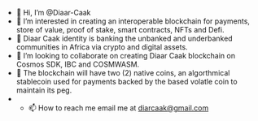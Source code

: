 - 👋 Hi, I’m @Diaar-Caak 
- 👀 I’m interested in creating an interoperable blockchain for payments, store of value, proof of stake, smart contracts, NFTs and Defi. 
- 🌱 Diaar Caak identity is banking the unbanked and underbanked communities in Africa via crypto and digital assets.
- 💞️ I’m looking to collaborate on creating Diaar Caak blockchain on Cosmos SDK, IBC and COSMWASM.
- 🌱 The blockchain will have two (2) native coins, an algorthmical stablecoin used for payments backed by the based volatle coin to maintain its peg.  
- - 📫 How to reach me email me at diarcaak@gmail.com

<!---
Diaar-Caak/Diaar-Caak is a ✨ special ✨ repository because its `README.md` (this file) appears on your GitHub profile.
You can click the Preview link to take a look at your changes.
--->
